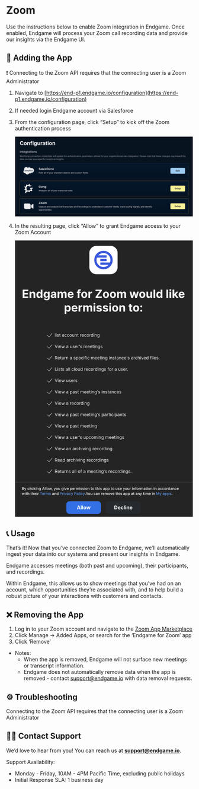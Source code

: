 # Zoom

Use the instructions below to enable Zoom integration in Endgame. Once enabled, Endgame will process your Zoom call recording data and provide our insights via the Endgame UI. 

## 🔌 Adding the App

<aside>
❗ Connecting to the Zoom API requires that the connecting user is a Zoom Administrator

</aside>

1. Navigate to [https://end-p1.endgame.io/configuration](https://end-p1.endgame.io/configuration)
2. If needed login Endgame account via Salesforce
3. From the configuration page, click “Setup” to kick off the Zoom authentication process

    
    ![image.png](Gong%203cf042f6424d41d7ba236f5a6397113f/image.png)
    
4. In the resulting page, click “Allow” to grant Endgame access to your Zoom Account

    
    ![image.png](Zoom%201a70ee6f29db802582b7dc368826abdd/image.png)
    

## 📞 Usage

That’s it! Now that you’ve connected Zoom to Endgame, we’ll automatically ingest your data into our systems and present our insights in Endgame.

Endgame accesses meetings (both past and upcoming), their participants, and recordings.  

Within Endgame, this allows us to show meetings that you’ve had on an account, which opportunities they’re associated with, and to help build a robust picture of your interactions with customers and contacts.

## ❌ Removing the App

1. Log in to your Zoom account and navigate to the [Zoom App Marketplace](https://marketplace.zoom.us/)
2. Click Manage → Added Apps, or search for the ‘Endgame for Zoom’ app
3. Click ‘Remove’
- Notes:
    - When the app is removed, Endgame will not surface new meetings or transcript information.
    - Endgame does not automatically remove data when the app is removed - contact [support@endgame.io](mailto:support@endgame.io) with data removal requests.

## ⚙️ Troubleshooting

Connecting to the Zoom API requires that the connecting user is a Zoom Administrator

## 💁‍♀️ Contact Support

We’d love to hear from you! You can reach us at [**support@endgame.io**](mailto:support@endgame.io).

Support Availability:

- Monday - Friday, 10AM - 4PM Pacific Time, excluding public holidays
- Initial Response SLA: 1 business day
